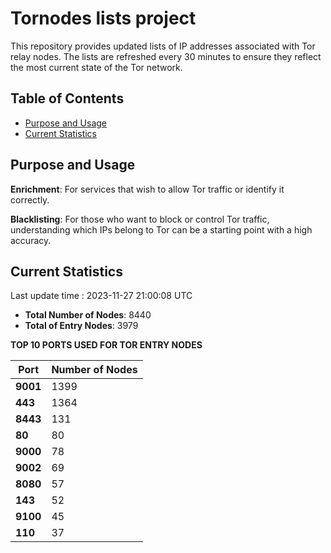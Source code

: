 # Tornodes lists project

This repository provides updated lists of IP addresses associated with Tor relay nodes. The lists are refreshed every 30 minutes to ensure they reflect the most current state of the Tor network.

## Table of Contents

- [Purpose and Usage](#purpose-and-usage)
- [Current Statistics](#current-statistics)


## Purpose and Usage

**Enrichment**: For services that wish to allow Tor traffic or identify it correctly.

**Blacklisting**: For those who want to block or control Tor traffic, understanding which IPs belong to Tor can be a starting point with a high accuracy.

## Current Statistics

Last update time : 2023-11-27 21:00:08 UTC

- **Total Number of Nodes**: 8440
- **Total of Entry Nodes**: 3979

**TOP 10 PORTS USED FOR TOR ENTRY NODES**

| **Port** | **Number of Nodes** |
|------|-----------------|
| **9001**   | 1399  |
| **443**   | 1364  |
| **8443**   | 131  |
| **80**   | 80  |
| **9000**   | 78  |
| **9002**   | 69  |
| **8080**   | 57  |
| **143**   | 52  |
| **9100**   | 45  |
| **110**   | 37  |

